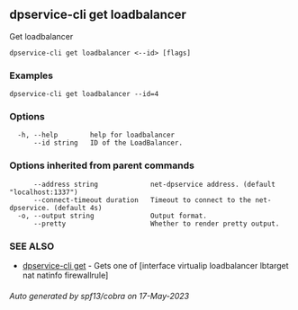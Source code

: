 ## dpservice-cli get loadbalancer

Get loadbalancer

```
dpservice-cli get loadbalancer <--id> [flags]
```

### Examples

```
dpservice-cli get loadbalancer --id=4
```

### Options

```
  -h, --help        help for loadbalancer
      --id string   ID of the LoadBalancer.
```

### Options inherited from parent commands

```
      --address string             net-dpservice address. (default "localhost:1337")
      --connect-timeout duration   Timeout to connect to the net-dpservice. (default 4s)
  -o, --output string              Output format.
      --pretty                     Whether to render pretty output.
```

### SEE ALSO

* [dpservice-cli get](dpservice-cli_get.md)	 - Gets one of [interface virtualip loadbalancer lbtarget nat natinfo firewallrule]

###### Auto generated by spf13/cobra on 17-May-2023
